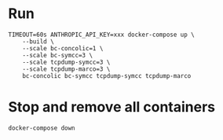 # Run
```
TIMEOUT=60s ANTHROPIC_API_KEY=xxx docker-compose up \
    --build \
    --scale bc-concolic=1 \
    --scale bc-symcc=3 \
    --scale tcpdump-symcc=3 \
    --scale tcpdump-marco=3 \
    bc-concolic bc-symcc tcpdump-symcc tcpdump-marco
```

# Stop and remove all containers
```
docker-compose down
```